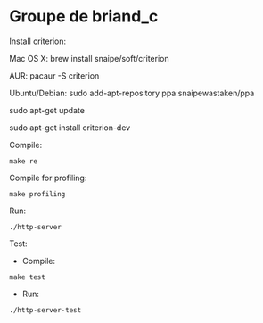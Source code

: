 # Groupe de briand_c

Install criterion:

Mac OS X: 
brew install snaipe/soft/criterion

AUR: 
pacaur -S criterion

Ubuntu/Debian:
sudo add-apt-repository ppa:snaipewastaken/ppa

sudo apt-get update

sudo apt-get install criterion-dev

Compile:

`make re`

Compile for profiling:

`make profiling`

Run:

`./http-server`

Test:

- Compile:

`make test`

- Run:

`./http-server-test`


